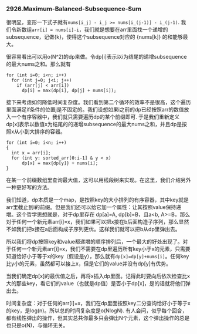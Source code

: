 ### 2926.Maximum-Balanced-Subsequence-Sum

很明显，变形一下式子就有```nums[i_j] - i_j >= nums[i_(j-1)] - i_(j-1)```. 我们令新数组`arr[i] = nums[i]-i`，我们就是想要在arr里面找一个递增的subsequence，记做{k}，使得这个subsequence对应的 {nums[k]} 的和能够最大。

很容易看出可以用o(N^2)的dp来做。令dp[i]表示以i为结尾的递增subsequence的最大nums之和。那么就有
```
for (int i=0; i<n; i++)
  for (int j=0; j<i; j++)
    if (arr[j] < arr[i])
      dp[i] = max(dp[i], dp[j] + nums[i]);
```
接下来考虑如何降低时间复杂度。我们看到第二个循环的效率不是很高，这个遍历里面满足if条件的位置j是不固定的。我们设想如果i之前的dp已经按照arr的数值放入一个有序容器中，我们就只需要遍历dp的某个前缀即可. 于是我们重新定义dp[x]表示以数值x为结尾的的递增subsequence的最大nums之和，并且dp是按照x从小到大排序的容器。
```
for (int i=0; i<n; i++)
{
  int x = arr[i];
  for (int y: sorted_arr[0:i-1] & y < x)    
      dp[x] = max{dp[y]} + nums[i];
}  
```
在某一个前缀数组里查询最大值，这可以用线段树来实现。在这里，我们介绍另外一种更好写的方法。

我们知道，dp本质是一个map，是按照key的大小排列的有序容器，其中key就是arr里截止到i的前缀。但是我们还可以给它加一个属性：让其按照value保持递增。这个哲学思想就是，对于dp里存在 dp[a]=A, dp[b]=B，且a<b, A>=B，那么对于任何一个新元素arr[i]=x，我们如果可以把x接在b后面构造子序列，那么显然不如我们把x接在a后面构成子序列更优。这样我们就可以把b从dp里弹出去。

所以我们将dp按照key和value都递增的顺序排列后，一个最大的好处出现了。对于任何一个新元素arr[i]=x，我们不需要在dp里遍历所有key小于x的元素，只需要知道恰好小于等于x的key（假设是y），那么就有`dp[x]=dp[y]+nums[i]`。任何key比y小的元素，虽然都可以接上x，但是它们的value并没有dp[y]有优势。

当我们确定dp[x]的最优值之后，再将x插入dp里面。记得此时要向后依次检查比x大的那些key，看它们的value（也就是dp值）是否小于dp[x]，是的话就将他们弹出去。

时间复杂度：对于任何的arr[i]=x，我们在dp里面按照key二分查询恰好小于等于x的key，是log(n)。所以总的时间复杂度是o(NlogN). 有人会问，似乎每个回合，都有线性弹出的操作，但其实总共你最多只会弹出N个元素，这个弹出操作的总是也只是o(N)，与循环无关。


